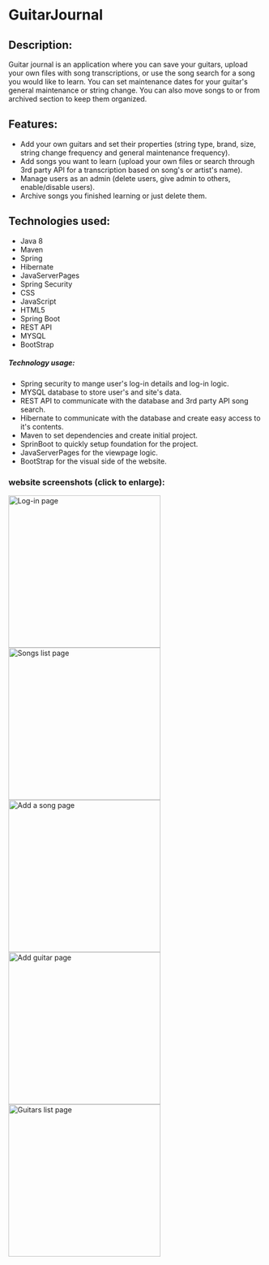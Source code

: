 # GuitarJournal

## Description:
Guitar journal is an application where you can save your guitars, upload your own files with song transcriptions, or use the song search for a song you would like to learn.
You can set maintenance dates for your guitar's general maintenance or string change.
You can also move songs to or from archived section to keep them organized.

## Features:
- Add your own guitars and set their properties (string type, brand, size, string change frequency and general maintenance frequency).
- Add songs you want to learn (upload your own files or search through 3rd party API for a transcription based on song's or artist's name).
- Manage users as an admin (delete users, give admin to others, enable/disable users).
- Archive songs you finished learning or just delete them.

## Technologies used:
- Java 8
- Maven
- Spring
- Hibernate
- JavaServerPages
- Spring Security
- CSS
- JavaScript
- HTML5
- Spring Boot
- REST API
- MYSQL
- BootStrap

##### Technology usage:
- Spring security to mange user's log-in details and log-in logic.
- MYSQL database to store user's and site's data.
- REST API to communicate with the database and 3rd party API song search.
- Hibernate to communicate with the database and create easy access to it's contents.
- Maven to set dependencies and create initial project.
- SprinBoot to quickly setup foundation for the project.
- JavaServerPages for the viewpage logic.
- BootStrap for the visual side of the website.

### website screenshots (click to enlarge):
<p float="left">
  <img title="Log-in page" src="https://user-images.githubusercontent.com/98467969/168396508-361d7dca-2ecb-4f81-bc33-be186dfaecfe.png" height="300 width="200" />
  <img title="Songs list page" src="https://user-images.githubusercontent.com/98467969/168396529-6d2f26d5-2392-404a-8fa9-5e3393f0513c.png" height="300 width="200" /> 
  <img title="Add a song page" src="https://user-images.githubusercontent.com/98467969/168396555-f55adac4-460e-42a8-ac1d-f69e0020a95e.png" height="300 width="100" />
  <img title="Add guitar page" src="https://user-images.githubusercontent.com/98467969/168396585-031edd53-9fcc-4af0-8c6e-27287081b75e.png" height="300 width="100" />
  <img title="Guitars list page" src="https://user-images.githubusercontent.com/98467969/168396590-b85d2599-057c-4e63-bb54-6ab72bf6c38c.png" height="300 width="100" />
</p>
